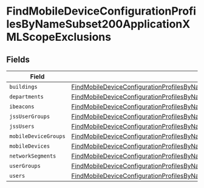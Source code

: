 # FindMobileDeviceConfigurationProfilesByNameSubset200ApplicationXMLScopeExclusions


## Fields

| Field                                                                                                                                                                                                                                   | Type                                                                                                                                                                                                                                    | Required                                                                                                                                                                                                                                | Description                                                                                                                                                                                                                             |
| --------------------------------------------------------------------------------------------------------------------------------------------------------------------------------------------------------------------------------------- | --------------------------------------------------------------------------------------------------------------------------------------------------------------------------------------------------------------------------------------- | --------------------------------------------------------------------------------------------------------------------------------------------------------------------------------------------------------------------------------------- | --------------------------------------------------------------------------------------------------------------------------------------------------------------------------------------------------------------------------------------- |
| `buildings`                                                                                                                                                                                                                             | [FindMobileDeviceConfigurationProfilesByNameSubset200ApplicationXMLScopeExclusionsBuildings](../../models/operations/findmobiledeviceconfigurationprofilesbynamesubset200applicationxmlscopeexclusionsbuildings.md)[]                   | :heavy_minus_sign:                                                                                                                                                                                                                      | N/A                                                                                                                                                                                                                                     |
| `departments`                                                                                                                                                                                                                           | [FindMobileDeviceConfigurationProfilesByNameSubset200ApplicationXMLScopeExclusionsDepartments](../../models/operations/findmobiledeviceconfigurationprofilesbynamesubset200applicationxmlscopeexclusionsdepartments.md)[]               | :heavy_minus_sign:                                                                                                                                                                                                                      | N/A                                                                                                                                                                                                                                     |
| `ibeacons`                                                                                                                                                                                                                              | [FindMobileDeviceConfigurationProfilesByNameSubset200ApplicationXMLScopeExclusionsIbeacons](../../models/operations/findmobiledeviceconfigurationprofilesbynamesubset200applicationxmlscopeexclusionsibeacons.md)[]                     | :heavy_minus_sign:                                                                                                                                                                                                                      | N/A                                                                                                                                                                                                                                     |
| `jssUserGroups`                                                                                                                                                                                                                         | [FindMobileDeviceConfigurationProfilesByNameSubset200ApplicationXMLScopeExclusionsJssUserGroups](../../models/operations/findmobiledeviceconfigurationprofilesbynamesubset200applicationxmlscopeexclusionsjssusergroups.md)[]           | :heavy_minus_sign:                                                                                                                                                                                                                      | N/A                                                                                                                                                                                                                                     |
| `jssUsers`                                                                                                                                                                                                                              | [FindMobileDeviceConfigurationProfilesByNameSubset200ApplicationXMLScopeExclusionsJssUsers](../../models/operations/findmobiledeviceconfigurationprofilesbynamesubset200applicationxmlscopeexclusionsjssusers.md)[]                     | :heavy_minus_sign:                                                                                                                                                                                                                      | N/A                                                                                                                                                                                                                                     |
| `mobileDeviceGroups`                                                                                                                                                                                                                    | [FindMobileDeviceConfigurationProfilesByNameSubset200ApplicationXMLScopeExclusionsMobileDeviceGroups](../../models/operations/findmobiledeviceconfigurationprofilesbynamesubset200applicationxmlscopeexclusionsmobiledevicegroups.md)[] | :heavy_minus_sign:                                                                                                                                                                                                                      | N/A                                                                                                                                                                                                                                     |
| `mobileDevices`                                                                                                                                                                                                                         | [FindMobileDeviceConfigurationProfilesByNameSubset200ApplicationXMLScopeExclusionsMobileDevices](../../models/operations/findmobiledeviceconfigurationprofilesbynamesubset200applicationxmlscopeexclusionsmobiledevices.md)[]           | :heavy_minus_sign:                                                                                                                                                                                                                      | N/A                                                                                                                                                                                                                                     |
| `networkSegments`                                                                                                                                                                                                                       | [FindMobileDeviceConfigurationProfilesByNameSubset200ApplicationXMLScopeExclusionsNetworkSegments](../../models/operations/findmobiledeviceconfigurationprofilesbynamesubset200applicationxmlscopeexclusionsnetworksegments.md)[]       | :heavy_minus_sign:                                                                                                                                                                                                                      | N/A                                                                                                                                                                                                                                     |
| `userGroups`                                                                                                                                                                                                                            | [FindMobileDeviceConfigurationProfilesByNameSubset200ApplicationXMLScopeExclusionsUserGroups](../../models/operations/findmobiledeviceconfigurationprofilesbynamesubset200applicationxmlscopeexclusionsusergroups.md)[]                 | :heavy_minus_sign:                                                                                                                                                                                                                      | N/A                                                                                                                                                                                                                                     |
| `users`                                                                                                                                                                                                                                 | [FindMobileDeviceConfigurationProfilesByNameSubset200ApplicationXMLScopeExclusionsUsers](../../models/operations/findmobiledeviceconfigurationprofilesbynamesubset200applicationxmlscopeexclusionsusers.md)[]                           | :heavy_minus_sign:                                                                                                                                                                                                                      | N/A                                                                                                                                                                                                                                     |